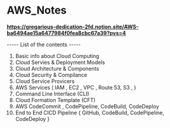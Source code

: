 # AWS_Notes





**https://gregarious-dedication-2fd.notion.site/AWS-ba6494ae15a6477984f0fea8cbc67a39?pvs=4**






----- List of the contents -----

1) Basic info about Cloud Computing
2) Cloud Servies & Deployment Models
3) Cloud Architecture & Components
4) Cloud Security & Compilance
5) Cloud Service Provicers
6) AWS Services ( IAM , EC2 , VPC , Route 53, S3 , )
7) Command Line Interface (CLI)
8) Cloud Formation Template (CFT)
9) AWS CodeCommit , CodePipeline, CodeBuild, CodeDeploy
10) End to End CICD Pipeline { GitHub, CodeBuild, CodePipeline, CodeDeploy } 



